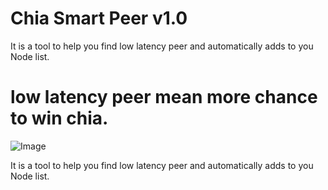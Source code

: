 # Chia Smart Peer v1.0 
It is a tool to help you find low latency peer and automatically adds to you Node list.
# low latency peer mean more chance to win chia.

![Image](https://github.com/ChiaNetworkTools/ChiaSmartPeer/blob/main/chiasmartpeerv1.png?raw=true)

It is a tool to help you find low latency peer and automatically adds to you Node list.
<!---
ChiaNetworkTools/ChiaSmartPeer is a ✨ special ✨ repository because its `README.md` (this file) appears on your GitHub profile.
You can click the Preview link to take a look at your changes.
--->
